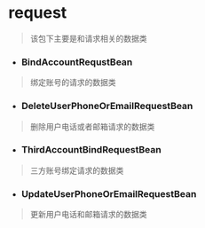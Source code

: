 # request
> 该包下主要是和请求相关的数据类

- ### BindAccountRequstBean
> 绑定账号的请求的数据类

- ### DeleteUserPhoneOrEmailRequestBean
> 删除用户电话或者邮箱请求的数据类

- ### ThirdAccountBindRequestBean
> 三方账号绑定请求的数据类

- ### UpdateUserPhoneOrEmailRequestBean
> 更新用户电话和邮箱请求的数据类